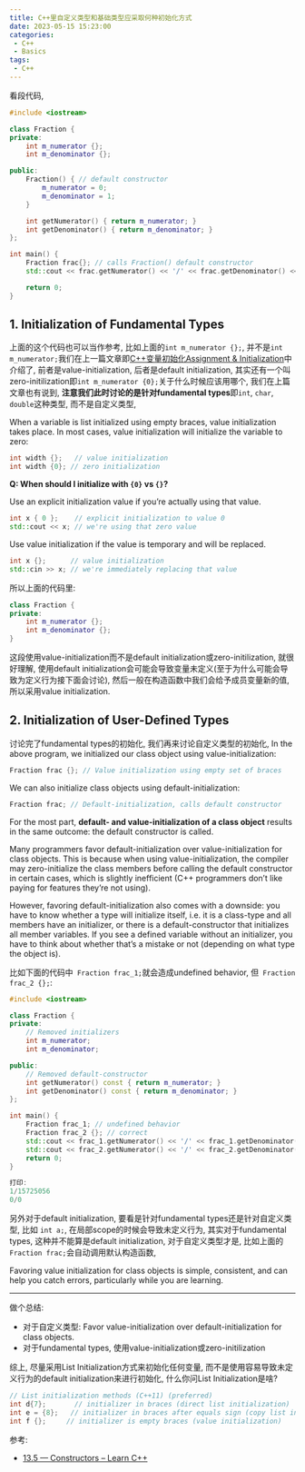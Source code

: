 ```yaml
---
title: C++里自定义类型和基础类型应采取何种初始化方式
date: 2023-05-15 15:23:00
categories:
 - C++
 - Basics
tags:
 - C++
---
```


看段代码, 

```c++
#include <iostream>

class Fraction {
private:
    int m_numerator {};
    int m_denominator {};

public:
    Fraction() { // default constructor
        m_numerator = 0;
        m_denominator = 1;
    }

    int getNumerator() { return m_numerator; }
    int getDenominator() { return m_denominator; }
};

int main() {
    Fraction frac{}; // calls Fraction() default constructor
    std::cout << frac.getNumerator() << '/' << frac.getDenominator() << '\n';

    return 0;
}
```

## 1. Initialization of Fundamental Types

上面的这个代码也可以当作参考, 比如上面的`int m_numerator {};`, 并不是`int m_numerator;`我们在上一篇文章即[C++变量初始化Assignment & Initialization](https://davidzhu.xyz/2023/05/14/C++/Basics/Basics-Initialization/)中介绍了, 前者是value-initialization, 后者是default initialization, 其实还有一个叫zero-initilization即`int m_numerator {0};`关于什么时候应该用哪个, 我们在上篇文章也有说到, **注意我们此时讨论的是针对fundamental types**即`int`, `char`, `double`这种类型, 而不是自定义类型,  

When a variable is list initialized using empty braces, value initialization takes place. In most cases, value initialization will initialize the variable to zero:

```cpp
int width {};   // value initialization
int width {0}; // zero initialization
```

**Q: When should I initialize with `{0}` vs `{}`?**

Use an explicit initialization value if you’re actually using that value.

```cpp
int x { 0 };    // explicit initialization to value 0
std::cout << x; // we're using that zero value
```

Use value initialization if the value is temporary and will be replaced.

```cpp
int x {};      // value initialization
std::cin >> x; // we're immediately replacing that value
```

所以上面的代码里:

```c++
class Fraction {
private:
    int m_numerator {};
    int m_denominator {};
}
```

这段使用value-initialization而不是default initialization或zero-initilization, 就很好理解, 使用default initialization会可能会导致变量未定义(至于为什么可能会导致为定义行为接下面会讨论), 然后一般在构造函数中我们会给予成员变量新的值, 所以采用value initialization.

## 2. Initialization of User-Defined Types

讨论完了fundamental types的初始化, 我们再来讨论自定义类型的初始化, In the above program, we initialized our class object using value-initialization:

```cpp
Fraction frac {}; // Value initialization using empty set of braces
```

We can also initialize class objects using default-initialization:

```cpp
Fraction frac; // Default-initialization, calls default constructor
```

For the most part, **default- and value-initialization of a class object** results in the same outcome: the default constructor is called.

Many programmers favor default-initialization over value-initialization for class objects. This is because when using value-initialization, the compiler may zero-initialize the class members before calling the default constructor in certain cases, which is slightly inefficient (C++ programmers don’t like paying for features they’re not using).

However, favoring default-initialization also comes with a downside: you have to know whether a type will initialize itself, i.e. it is a class-type and all members have an initializer, or there is a default-constructor that initializes all member variables. If you see a defined variable without an initializer, you have to think about whether that’s a mistake or not (depending on what type the object is).

比如下面的代码中` Fraction frac_1;`就会造成undefined behavior, 但` Fraction frac_2 {};`:

```c++
#include <iostream>

class Fraction {
private:
    // Removed initializers
    int m_numerator;
    int m_denominator;

public:
    // Removed default-constructor
    int getNumerator() const { return m_numerator; }
    int getDenominator() const { return m_denominator; }
};

int main() {
    Fraction frac_1; // undefined behavior
    Fraction frac_2 {}; // correct
    std::cout << frac_1.getNumerator() << '/' << frac_1.getDenominator() << '\n';
    std::cout << frac_2.getNumerator() << '/' << frac_2.getDenominator() << '\n';
    return 0;
}

打印:
1/15725056
0/0
```

另外对于default initialization, 要看是针对fundamental types还是针对自定义类型, 比如 `int a;`, 在局部scope的时候会导致未定义行为, 其实对于fundamental types, 这种并不能算是default initialization, 对于自定义类型才是, 比如上面的`Fraction frac;`会自动调用默认构造函数, 

Favoring value initialization for class objects is simple, consistent, and can help you catch errors, particularly while you are learning.

----

做个总结:

- 对于自定义类型: Favor value-initialization over default-initialization for class objects.  
- 对于fundamental types, 使用value-initialization或zero-initilization

综上, 尽量采用List Initialization方式来初始化任何变量, 而不是使用容易导致未定义行为的default initialization来进行初始化, 什么你问List Initialization是啥?

```c++
// List initialization methods (C++11) (preferred)
int d{7};       // initializer in braces (direct list initialization)
int e = {8};   // initializer in braces after equals sign (copy list initialization)
int f {};     // initializer is empty braces (value initialization)
```

参考:

- [13.5 — Constructors – Learn C++](https://www.learncpp.com/cpp-tutorial/constructors/)
